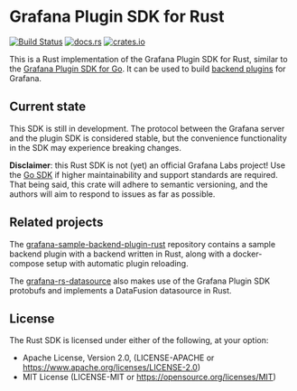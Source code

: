 # Grafana Plugin SDK for Rust

[![Build Status](https://github.com/sd2k/grafana-plugin-sdk-rust/actions/workflows/rust.yml/badge.svg)](https://github.com/sd2k/grafana-plugin-sdk-rust/actions/workflows/rust.yml)
[![docs.rs](https://docs.rs/grafana-plugin-sdk-rust/badge.svg)](https://docs.rs/grafana-plugin-sdk-rust)
[![crates.io](https://img.shields.io/crates/v/grafana-plugin-sdk-rust.svg)](https://crates.io/crates/grafana-plugin-sdk-rust)

This is a Rust implementation of the Grafana Plugin SDK for Rust, similar to the [Grafana Plugin SDK for Go][go]. It can be used to build [backend plugins][] for Grafana.

## Current state

This SDK is still in development. The protocol between the Grafana server and the plugin SDK is considered stable, but the convenience functionality in the SDK may experience breaking changes.

**Disclaimer**: this Rust SDK is not (yet) an official Grafana Labs project! Use the [Go SDK][go] if higher maintainability and support standards are required. That being said, this crate will adhere to semantic versioning, and the authors will aim to respond to issues as far as possible.

## Related projects

The [grafana-sample-backend-plugin-rust][sample-plugin] repository contains a sample backend plugin with a backend written in Rust, along with a docker-compose setup with automatic plugin reloading.

The [grafana-rs-datasource] also makes use of the Grafana Plugin SDK protobufs and implements a DataFusion datasource in Rust.

## License

The Rust SDK is licensed under either of the following, at your option:

- Apache License, Version 2.0, (LICENSE-APACHE or https://www.apache.org/licenses/LICENSE-2.0)
- MIT License (LICENSE-MIT or https://opensource.org/licenses/MIT)

[backend plugins]: https://grafana.com/docs/grafana/latest/developers/plugins/backend/
[go]: https://pkg.go.dev/github.com/grafana/grafana-plugin-sdk-go
[grafana-rs-datasource]: https://github.com/toddtreece/grafana-rs-datasource
[sample-plugin]: https://github.com/sd2k/grafana-sample-backend-plugin-rust/

